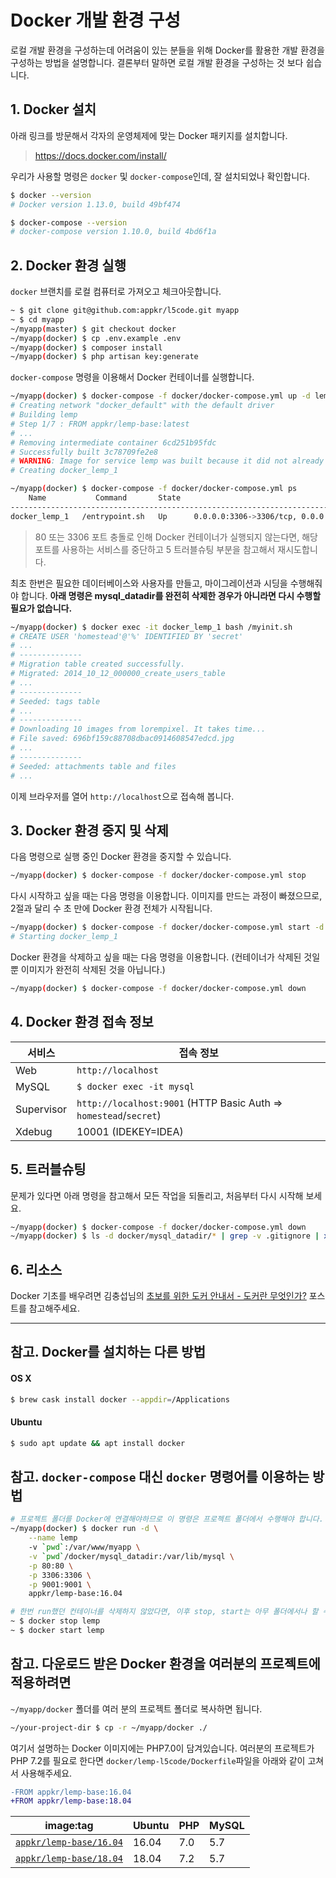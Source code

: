 # Docker 개발 환경 구성

로컬 개발 환경을 구성하는데 어려움이 있는 분들을 위해 Docker를 활용한 개발 환경을 구성하는 방법을 설명합니다. 결론부터 말하면 로컬 개발 환경을 구성하는 것 보다 쉽습니다.

## 1. Docker 설치

아래 링크를 방문해서 각자의 운영체제에 맞는 Docker 패키지를 설치합니다.

> https://docs.docker.com/install/

우리가 사용할 명령은 `docker` 및 `docker-compose`인데, 잘 설치되었나 확인합니다.

```bash
$ docker --version
# Docker version 1.13.0, build 49bf474

$ docker-compose --version
# docker-compose version 1.10.0, build 4bd6f1a
```

## 2. Docker 환경 실행

`docker` 브랜치를 로컬 컴퓨터로 가져오고 체크아웃합니다.

```bash
~ $ git clone git@github.com:appkr/l5code.git myapp
~ $ cd myapp  
~/myapp(master) $ git checkout docker
~/myapp(docker) $ cp .env.example .env
~/myapp(docker) $ composer install
~/myapp(docker) $ php artisan key:generate
```

`docker-compose` 명령을 이용해서 Docker 컨테이너를 실행합니다.

```bash
~/myapp(docker) $ docker-compose -f docker/docker-compose.yml up -d lemp
# Creating network "docker_default" with the default driver
# Building lemp
# Step 1/7 : FROM appkr/lemp-base:latest
# ...
# Removing intermediate container 6cd251b95fdc
# Successfully built 3c78709fe2e8
# WARNING: Image for service lemp was built because it did not already exist. To rebuild this image you must use `docker-compose build` or `docker-compose up --build`.
# Creating docker_lemp_1

~/myapp(docker) $ docker-compose -f docker/docker-compose.yml ps
    Name           Command       State                                        Ports
------------------------------------------------------------------------------------------------------------------------
docker_lemp_1   /entrypoint.sh   Up      0.0.0.0:3306->3306/tcp, 0.0.0.0:80->80/tcp, 0.0.0.0:9001->9001/tcp, 9991/tcp
```

> 80 또는 3306 포트 충돌로 인해 Docker 컨테이너가 실행되지 않는다면, 해당 포트를 사용하는 서비스를 중단하고 5 트러블슈팅 부분을 참고해서 재시도합니다.

최초 한번은 필요한 데이터베이스와 사용자를 만들고, 마이그레이션과 시딩을 수행해줘야 합니다. **아래 명령은 mysql_datadir를 완전히 삭제한 경우가 아니라면 다시 수행할 필요가 없습니다.**

```bash
~/myapp(docker) $ docker exec -it docker_lemp_1 bash /myinit.sh
# CREATE USER 'homestead'@'%' IDENTIFIED BY 'secret'
# ...
# --------------
# Migration table created successfully.
# Migrated: 2014_10_12_000000_create_users_table
# ...
# --------------
# Seeded: tags table
# ...
# --------------
# Downloading 10 images from lorempixel. It takes time...
# File saved: 696bf159c88708dbac0914608547edcd.jpg
# ...
# --------------
# Seeded: attachments table and files
# ...
```

이제 브라우저를 열어 `http://localhost`으로 접속해 봅니다.

## 3. Docker 환경 중지 및 삭제

다음 명령으로 실행 중인 Docker 환경을 중지할 수 있습니다.

```bash
~/myapp(docker) $ docker-compose -f docker/docker-compose.yml stop
```

다시 시작하고 싶을 때는 다음 명령을 이용합니다. 이미지를 만드는 과정이 빠졌으므로, 2절과 달리 수 초 만에 Docker 환경 전체가 시작됩니다. 

```bash
~/myapp(docker) $ docker-compose -f docker/docker-compose.yml start -d
# Starting docker_lemp_1
```

Docker 환경을 삭제하고 싶을 때는 다음 명령을 이용합니다. (컨테이너가 삭제된 것일뿐 이미지가 완전히 삭제된 것을 아닙니다.)

```bash
~/myapp(docker) $ docker-compose -f docker/docker-compose.yml down
```

## 4. Docker 환경 접속 정보

서비스|접속 정보
---|---
Web|`http://localhost`
MySQL|`$ docker exec -it mysql`
Supervisor|`http://localhost:9001` (HTTP Basic Auth => `homestead`/`secret`)
Xdebug|10001 (IDEKEY=IDEA)

## 5. 트러블슈팅

문제가 있다면 아래 명령을 참고해서 모든 작업을 되돌리고, 처음부터 다시 시작해 보세요.

```bash
~/myapp(docker) $ docker-compose -f docker/docker-compose.yml down
~/myapp(docker) $ ls -d docker/mysql_datadir/* | grep -v .gitignore | xargs rm -rf
```

## 6. 리소스

Docker 기초를 배우려면 김충섭님의 [초보를 위한 도커 안내서 - 도커란 무엇인가?](https://subicura.com/2017/01/19/docker-guide-for-beginners-1.html) 포스트를 참고해주세요.

---

## 참고. Docker를 설치하는 다른 방법

#### OS X

```bash
$ brew cask install docker --appdir=/Applications
```

#### Ubuntu

```bash
$ sudo apt update && apt install docker 
```

## 참고. `docker-compose` 대신 `docker` 명령어를 이용하는 방법

```bash
# 프로젝트 폴더를 Docker에 연결해야하므로 이 명령은 프로젝트 폴더에서 수행해야 합니다.
~/myapp(docker) $ docker run -d \
    --name lemp
    -v `pwd`:/var/www/myapp \
    -v `pwd`/docker/mysql_datadir:/var/lib/mysql \
    -p 80:80 \
    -p 3306:3306 \
    -p 9001:9001 \
    appkr/lemp-base:16.04
```

```bash
# 한번 run했던 컨테이너를 삭제하지 않았다면, 이후 stop, start는 아무 폴더에서나 할 수 있습니다.
~ $ docker stop lemp
~ $ docker start lemp
```

## 참고. 다운로드 받은 Docker 환경을 여러분의 프로젝트에 적용하려면 

`~/myapp/docker` 폴더를 여러 분의 프로젝트 폴더로 복사하면 됩니다.

```bash
~/your-project-dir $ cp -r ~/myapp/docker ./
```

여기서 설명하는 Docker 이미지에는 PHP7.0이 담겨있습니다. 여러분의 프로젝트가 PHP 7.2를 필요로 한다면 `docker/lemp-l5code/Dockerfile`파일을 아래와 같이 고쳐서 사용해주세요.

```diff
-FROM appkr/lemp-base:16.04
+FROM appkr/lemp-base:18.04
```

image:tag|Ubuntu|PHP|MySQL
---|---|---|---
[`appkr/lemp-base/16.04`](https://hub.docker.com/r/appkr/lemp-base/tags)|16.04|7.0|5.7
[`appkr/lemp-base/18.04`](https://hub.docker.com/r/appkr/lemp-base/tags)|18.04|7.2|5.7
